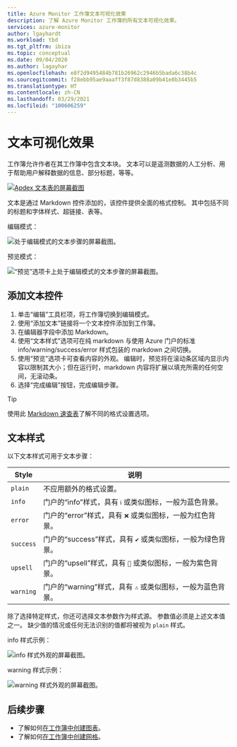 ```yaml
---
title: Azure Monitor 工作簿文本可视化效果
description: 了解 Azure Monitor 工作簿的所有文本可视化效果。
services: azure-monitor
author: lgayhardt
ms.workload: tbd
ms.tgt_pltfrm: ibiza
ms.topic: conceptual
ms.date: 09/04/2020
ms.author: lagayhar
ms.openlocfilehash: e8f2d9495484b781b26962c2946b5bada6c38b4c
ms.sourcegitcommit: f28ebb95ae9aaaff3f87d8388a09b41e0b3445b5
ms.translationtype: HT
ms.contentlocale: zh-CN
ms.lasthandoff: 03/29/2021
ms.locfileid: "100606259"
---
```

# <a name="text-visualizations"></a>文本可视化效果

工作簿允许作者在其工作簿中包含文本块。 文本可以是遥测数据的人工分析、用于帮助用户解释数据的信息、部分标题，等等。

[![Apdex 文本表的屏幕截图](./media/workbooks-text-visualizations/apdex.png)](./media/workbooks-text-visualizations/apdex.png#lightbox)

文本是通过 Markdown 控件添加的，该控件提供全面的格式控制。 其中包括不同的标题和字体样式、超链接、表等。

编辑模式：

![处于编辑模式的文本步骤的屏幕截图。](./media/workbooks-text-visualizations/text-edit-mode.png)

预览模式：

![“预览”选项卡上处于编辑模式的文本步骤的屏幕截图。](./media/workbooks-text-visualizations/text-edit-mode-preview.png)

## <a name="add-a-text-control"></a>添加文本控件

1. 单击“编辑”工具栏项，将工作簿切换到编辑模式。
2. 使用“添加文本”链接将一个文本控件添加到工作簿。
3. 在编辑器字段中添加 Markdown。
4. 使用“文本样式”选项可在纯 markdown 与使用 Azure 门户的标准 info/warning/success/error 样式包装的 markdown 之间切换。
5. 使用“预览”选项卡可查看内容的外观。 编辑时，预览将在滚动条区域内显示内容以限制其大小；但在运行时，markdown 内容将扩展以填充所需的任何空间，无滚动条。
6. 选择“完成编辑”按钮，完成编辑步骤。

> [!TIP]
> 使用此 [Markdown 速查表](https://github.com/adam-p/markdown-here/wiki/Markdown-Cheatsheet)了解不同的格式设置选项。

## <a name="text-styles"></a>文本样式

以下文本样式可用于文本步骤：

| Style     | 说明                                                                               |
|-----------|-------------------------------------------------------------------------------------------|
| `plain`   | 不应用额外的格式设置。                                                      |
| `info`    | 门户的“info”样式，具有 `ℹ` 或类似图标，一般为蓝色背景。      |
| `error`   | 门户的“error”样式，具有 `❌` 或类似图标，一般为红色背景。     |
| `success` | 门户的“success”样式，具有 `✔` 或类似图标，一般为绿色背景。  |
| `upsell`  | 门户的“upsell”样式，具有 `🚀` 或类似图标，一般为紫色背景。 |
| `warning` | 门户的“warning”样式，具有 `⚠` 或类似图标，一般为蓝色背景。   |

除了选择特定样式，你还可选择文本参数作为样式源。 参数值必须是上述文本值之一。 缺少值的情况或任何无法识别的值都将被视为 `plain` 样式。

info 样式示例：

![info 样式外观的屏幕截图。](./media/workbooks-text-visualizations/text-preview-info-style.png)

warning 样式示例：

![warning 样式外观的屏幕截图。](./media/workbooks-text-visualizations/text-warning-style.png)

## <a name="next-steps"></a>后续步骤

* 了解如何[在工作簿中创建图表](workbooks-chart-visualizations.md)。
* 了解如何[在工作簿中创建网格](workbooks-grid-visualizations.md)。
